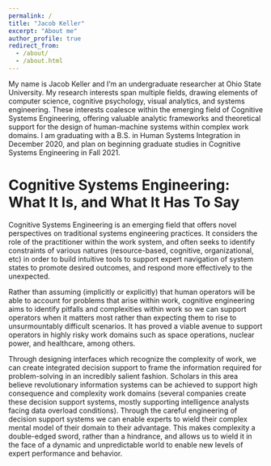 ```yaml
---
permalink: /
title: "Jacob Keller"
excerpt: "About me"
author_profile: true
redirect_from: 
  - /about/
  - /about.html
---
```


My name is Jacob Keller and I’m an undergraduate researcher at Ohio State University. My research interests span multiple fields, drawing elements of computer science, cognitive psychology, visual analytics, and systems engineering. These interests coalesce within the emerging field of Cognitive Systems Engineering, offering valuable analytic frameworks and theoretical support for the design of human-machine systems within complex work domains. I am graduating with a B.S. in Human Systems Integration in December 2020, and plan on beginning graduate studies in Cognitive Systems Engineering in Fall 2021.

Cognitive Systems Engineering: What It Is, and What It Has To Say
======

Cognitive Systems Engineering is an emerging field that offers novel perspectives on traditional systems engineering practices. It considers the role of the practitioner within the work system, and often seeks to identify constraints of various natures (resource-based, cognitive, organizational, etc) in order to build intuitive tools to support expert navigation of system states to promote desired outcomes, and respond more effectively to the unexpected.

Rather than assuming (implicitly or explicitly) that human operators will be able to account for problems that arise within work, cognitive engineering aims to identify pitfalls and complexities within work so we can support operators when it matters most rather than expecting them to rise to unsurmountably difficult scenarios. It has proved a viable avenue to support operators in highly risky work domains such as space operations, nuclear power, and healthcare, among others. 

Through designing interfaces which recognize the complexity of work, we can create integrated decision support to frame the information required for problem-solving in an incredibly salient fashion. Scholars in this area believe revolutionary information systems can be achieved to support high consequence and complexity work domains (several companies create these decision support systems, mostly supporting intelligence analysts facing data overload conditions). Through the careful engineering of decision support systems we can enable experts to wield their complex mental model of their domain to their advantage. This makes complexity a double-edged sword, rather than a hindrance, and allows us to wield it in the face of a dynamic and unpredictable world to enable new levels of expert performance and behavior. 

